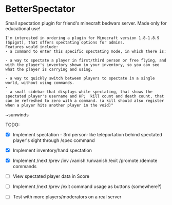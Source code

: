 # BetterSpectator
Small spectation plugin for friend's minecraft bedwars server. Made only for educational use!

```
I'm interested in ordering a plugin for Minecraft version 1.8-1.8.9 (Spigot), that offers spectating options for admins. 
Features would include:
- a command to enter this specific spectating mode, in which there is:

- a way to spectate a player in first/third person or free flying, and with the player's inventory shown in your inventory, so you can see what the player is carrying and using. 
- 
- a way to quickly switch between players to spectate in a single world, without using commands.
- 
- a small sidebar that displays while spectating, that shows the spectated player's username and HP;  kill count and death count, that can be refreshed to zero with a command. (a kill should also register when a player hits another player in the void)"
```
~sunwinds


TODO:
- [x] Implement spectation - 3rd person-like teleportation behind spectated player's sight through /spec command

- [x] Implement inventory/hand spectation

- [x] Implement /next /prev /inv /vanish /unvanish /exit /promote /demote commands

- [ ] View spectated player data in Score 

- [ ] Implement /next /prev /exit command usage as buttons (somewhere?)

- [ ] Test with more players/moderators on a real server
